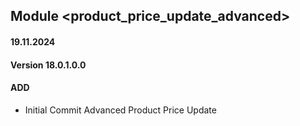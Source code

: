 ## Module <product_price_update_advanced>

#### 19.11.2024
#### Version 18.0.1.0.0
#### ADD

- Initial Commit Advanced Product Price Update
